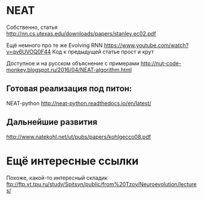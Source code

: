# NEAT

Собственно, статья
http://nn.cs.utexas.edu/downloads/papers/stanley.ec02.pdf

Ещё немного про те же Evolving RNN
https://www.youtube.com/watch?v=qv6UVOQ0F44
Код к предыдущей статье прост и крут

Доступное и на русском объяснение с примерами
http://nut-code-monkey.blogspot.ru/2016/04/NEAT-algorithm.html

## Готовая реализация под питон:

NEAT-python
http://neat-python.readthedocs.io/en/latest/

## Дальнейшие развития 

http://www.natekohl.net/ut/pubs/papers/kohlgecco08.pdf

# Ещё интересные ссылки

Похоже, какой-то интересный складик
ftp://ftp.vt.tpu.ru/study/Spitsyn/public/from%20Tzoy/Neuroevolution/lectures/
